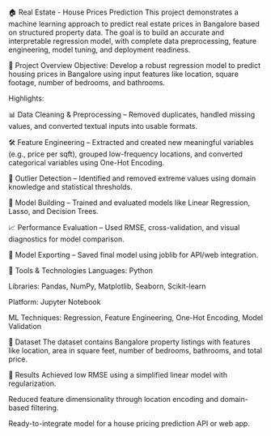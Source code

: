🏠 Real Estate - House Prices Prediction
This project demonstrates a machine learning approach to predict real estate prices in Bangalore based on structured property data. The goal is to build an accurate and interpretable regression model, with complete data preprocessing, feature engineering, model tuning, and deployment readiness.

📌 Project Overview
Objective:
Develop a robust regression model to predict housing prices in Bangalore using input features like location, square footage, number of bedrooms, and bathrooms.

Highlights:

📊 Data Cleaning & Preprocessing – Removed duplicates, handled missing values, and converted textual inputs into usable formats.

🛠️ Feature Engineering – Extracted and created new meaningful variables (e.g., price per sqft), grouped low-frequency locations, and converted categorical variables using One-Hot Encoding.

🔎 Outlier Detection – Identified and removed extreme values using domain knowledge and statistical thresholds.

🧠 Model Building – Trained and evaluated models like Linear Regression, Lasso, and Decision Trees.

📈 Performance Evaluation – Used RMSE, cross-validation, and visual diagnostics for model comparison.

💾 Model Exporting – Saved final model using joblib for API/web integration.

🔧 Tools & Technologies
Languages: Python

Libraries: Pandas, NumPy, Matplotlib, Seaborn, Scikit-learn

Platform: Jupyter Notebook

ML Techniques: Regression, Feature Engineering, One-Hot Encoding, Model Validation

📁 Dataset
The dataset contains Bangalore property listings with features like location, area in square feet, number of bedrooms, bathrooms, and total price.

🚀 Results
Achieved low RMSE using a simplified linear model with regularization.

Reduced feature dimensionality through location encoding and domain-based filtering.

Ready-to-integrate model for a house pricing prediction API or web app.


